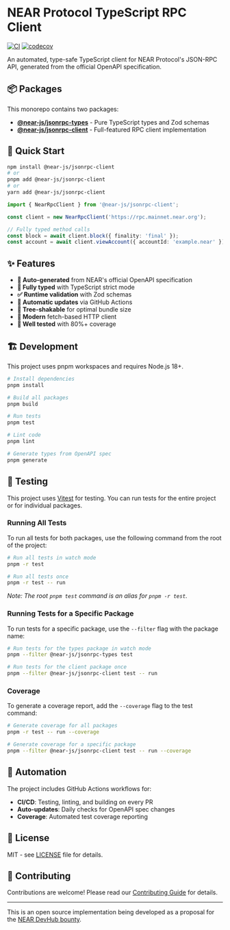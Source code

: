 # NEAR Protocol TypeScript RPC Client

[![CI](https://github.com/your-org/near-rpc-typescript/actions/workflows/ci.yml/badge.svg)](https://github.com/your-org/near-rpc-typescript/actions/workflows/ci.yml)
[![codecov](https://codecov.io/gh/your-org/near-rpc-typescript/branch/main/graph/badge.svg)](https://codecov.io/gh/your-org/near-rpc-typescript)

An automated, type-safe TypeScript client for NEAR Protocol's JSON-RPC API, generated from the official OpenAPI specification.

## 📦 Packages

This monorepo contains two packages:

- **[@near-js/jsonrpc-types](./packages/jsonrpc-types)** - Pure TypeScript types and Zod schemas
- **[@near-js/jsonrpc-client](./packages/jsonrpc-client)** - Full-featured RPC client implementation

## 🚀 Quick Start

```bash
npm install @near-js/jsonrpc-client
# or
pnpm add @near-js/jsonrpc-client
# or
yarn add @near-js/jsonrpc-client
```

```typescript
import { NearRpcClient } from '@near-js/jsonrpc-client';

const client = new NearRpcClient('https://rpc.mainnet.near.org');

// Fully typed method calls
const block = await client.block({ finality: 'final' });
const account = await client.viewAccount({ accountId: 'example.near' });
```

## ✨ Features

- **🔧 Auto-generated** from NEAR's official OpenAPI specification
- **📝 Fully typed** with TypeScript strict mode
- **✅ Runtime validation** with Zod schemas
- **🔄 Automatic updates** via GitHub Actions
- **🌳 Tree-shakable** for optimal bundle size
- **🚀 Modern** fetch-based HTTP client
- **🧪 Well tested** with 80%+ coverage

## 🏗️ Development

This project uses pnpm workspaces and requires Node.js 18+.

```bash
# Install dependencies
pnpm install

# Build all packages
pnpm build

# Run tests
pnpm test

# Lint code
pnpm lint

# Generate types from OpenAPI spec
pnpm generate
```

## 🧪 Testing

This project uses [Vitest](https://vitest.dev/) for testing. You can run tests for the entire project or for individual packages.

### Running All Tests

To run all tests for both packages, use the following command from the root of the project:

```bash
# Run all tests in watch mode
pnpm -r test

# Run all tests once
pnpm -r test -- run
```

*Note: The root `pnpm test` command is an alias for `pnpm -r test`.*

### Running Tests for a Specific Package

To run tests for a specific package, use the `--filter` flag with the package name:

```bash
# Run tests for the types package in watch mode
pnpm --filter @near-js/jsonrpc-types test

# Run tests for the client package once
pnpm --filter @near-js/jsonrpc-client test -- run
```

### Coverage

To generate a coverage report, add the `--coverage` flag to the test command:

```bash
# Generate coverage for all packages
pnpm -r test -- run --coverage

# Generate coverage for a specific package
pnpm --filter @near-js/jsonrpc-client test -- run --coverage
```

## 🤖 Automation

The project includes GitHub Actions workflows for:

- **CI/CD**: Testing, linting, and building on every PR
- **Auto-updates**: Daily checks for OpenAPI spec changes
- **Coverage**: Automated test coverage reporting

## 📄 License

MIT - see [LICENSE](LICENSE) file for details.

## 🤝 Contributing

Contributions are welcome! Please read our [Contributing Guide](CONTRIBUTING.md) for details.

---

This is an open source implementation being developed as a proposal for the [NEAR DevHub bounty](https://nearn.io/devhub/13/).
